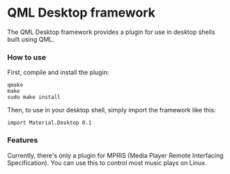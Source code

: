 QML Desktop framework
=====================

The QML Desktop framework provides a plugin for use in desktop shells built using QML.

### How to use

First, compile and install the plugin:

    qmake
    make
    sudo make install

Then, to use in your desktop shell, simply import the framework like this:

    import Material.Desktop 0.1

### Features

Currently, there's only a plugin for MPRIS (Media Player Remote Interfacing Specification). You can use this to control most music plays on Linux.
